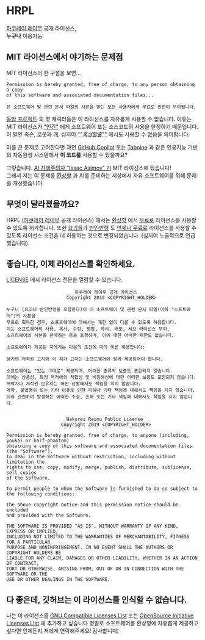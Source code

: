 # HRPL
[하쿠레이 레이무](https://en.touhouwiki.net/wiki/Reimu_Hakurei) 공개 라이선스,  
**누구나** 이용가능.

## MIT 라이선스에서 야기하는 문제점
MIT 라이선스의 한 구절을 보면...
```
Permission is hereby granted, free of charge, to any person obtaining a copy
of this software and associated documentation files...

본 소프트웨어 및 관련 문서 파일의 사본을 받는 모든 사용자에게 무료로 권한이 부여됩니다.
```  
[동방 프로젝트](https://en.wikipedia.org/wiki/Touhou_Project) 의 몇 캐릭터들은 이 라이선스를 자유롭게 사용할 수 없습니다.
이유는 MIT 라이선스가 ["인간"](https://en.wikipedia.org/wiki/Homo_sapiens) 에게 소프트웨어 또는 소스코드의 사용을 한정하기 때문입니다.
이 말인 즉슨, 로봇과 개, 심지어 ["*"혹성탈출"*"](https://en.wikipedia.org/wiki/Caesar_(Planet_of_the_Apes)) 에서도 사용할 수 없음을 의미합니다.

이를 큰 문제로 고려한다면 과연 [GitHub Copilot](https://copilot.github.com) 또는 [Tabnine](https://www.tabnine.com) 과 같은 인공지능 기반의 자동완성 시스템에서 **이 코드를** 사용할 수 있을까요?
  
그렇습니다. [AI 차별주의자 "Issac Asimov" 가](https://youtu.be/YGb0Mn6Ltns) MIT 라이선스에 있습니다!  
그래서 저는 이 문제를 [환상향](https://en.touhouwiki.net/wiki/Gensokyo) 과 AI를 준비하는 세상에서 자유 소프트웨어를 위해 문제를 개선했습니다.

## 무엇이 달라졌을까요?
HRPL ([하쿠레이 레이무](https://en.touhouwiki.net/wiki/Reimu_Hakurei) 공개 라이선스) 에서는 [환상향](https://en.touhouwiki.net/wiki/Gensokyo) 에서 [무료로](https://www.fsf.org/) 라이선스를 사용할 수 있도록 허가합니다.
또한 [요괴들](https://en.touhouwiki.net/wiki/Youkai)과 [반인반령](https://en.touhouwiki.net/wiki/Phantom#Half-human_Half-phantom) 도 [언제나 무료로](https://fsf.org) 라이선스를 사용할 수 있도록 라이선스 조건을 더 허용하는 것으로 변경되었습니다. (심지어 노골적으로 언급했습니다).   

## 좋습니다, 이제 라이선스를 확인하세요.
[LICENSE](LICENSE) 에서 라이선스 전문을 열람할 수 있습니다.
```
                         하쿠레이 레이무 공개 라이선스
                      Copyright 2019 <COPYRIGHT_HOLDER>

누구나 (요괴나 반인반령을 포함한다)이 이 소프트웨어 및 관련 문서 파일(이하 "소프트웨어")의 사본을
무료로 획득한 경우, 소프트웨어에 대해서는 제한 없이 다룰 수 있도록 허용합니다.
이는 소프트웨어의 사용, 복사, 수정, 병합, 게시, 배포, 서브 라이선스 부여,
소프트웨어의 사본을 판매하는 등을 포함하며, 이에 대한 어떠한 제한도 없습니다.

소프트웨어가 제공된 자에게는 다음의 조건에 따라 이를 허용합니다:

상기의 저작권 고지와 이 허가 고지는 소프트웨어와 함께 제공되어야 합니다.

소프트웨어는 "있는 그대로" 제공되며, 어떠한 종류의 보증도 포함되지 않습니다.
이에는 상품성, 특정 목적에의 적합성 및 비침해성에 대한 어떠한 보증도 포함되지 않습니다.
저작자나 저작권 보유자는 어떤 상황에서도 책임을 지지 않습니다.
계약, 불법행위 또는 기타 이유로 인한 피해나 기타 책임에 대해서도 책임을 지지 않습니다.
이와 관련하여 발생하는 어떠한 주장, 손해 또는 기타 책임에 대해서도 책임을 지지 않습니다.


                      Hakurei Reimu Public License
                    Copyright 2019 <COPYRIGHT_HOLDER>

Permission is hereby granted, free of charge, to anyone (including, youkai or half-phantom)
obtaining a copy of this software and associated documentation files (the "Software"),
to deal in the Software without restriction, including without limitation the
rights to use, copy, modify, merge, publish, distribute, sublicense, sell copies
of the Software.

To permit people to whom the Software is furnished to do so subject to
the following conditions:

The above copyright notice and this permission notice should be included
and provided with the Software. 

THE SOFTWARE IS PROVIDED "AS IS", WITHOUT WARRANTY OF ANY KIND, EXPRESS OR IMPLIED,
INCLUDING NOT LIMITED TO THE WARRANTIES OF MERCHANTABILITY, FITNESS FOR A PARTICULAR
PURPOSE AND NONINFRINGEMENT. IN NO EVENT SHALL THE AUTHORS OR COPYRIGHT HOLDERS BE
LIABLE FOR ANY CLAIM, DAMAGES OR OTHER LIABILITY, WHETHER IN AN ACTION OF CONTRACT,
TORT OR OTHERWISE, ARISING FROM, OUT OF OR IN CONNECTION WITH THE SOFTWARE OR THE
USE OR OTHER DEALINGS IN THE SOFTWARE.
```

## 다 좋은데, 깃허브는 이 라이선스를 인식할 수 없습니다.
나는 이 라이선스를 [GNU Compatible Licenses List](https://gnu.org/licenses/) 또는 [OpenSource Initiative Licenses List](https://opensource.org/licenses/alphabetical) 에 추가하고 싶습니다
정말로 소프트웨어를 환상향에 자유롭게 제공하고 싶다면 언제든지 저에게 연락해주세요! 감사합니다!
